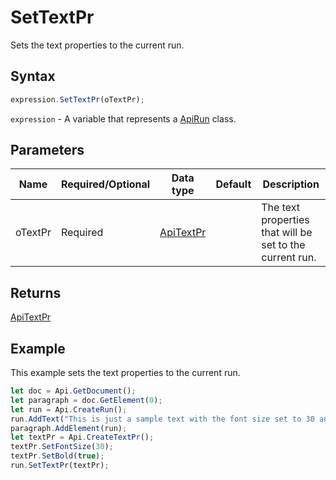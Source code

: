 # SetTextPr

Sets the text properties to the current run.

## Syntax

```javascript
expression.SetTextPr(oTextPr);
```

`expression` - A variable that represents a [ApiRun](../ApiRun.md) class.

## Parameters

| **Name** | **Required/Optional** | **Data type** | **Default** | **Description** |
| ------------- | ------------- | ------------- | ------------- | ------------- |
| oTextPr | Required | [ApiTextPr](../../ApiTextPr/ApiTextPr.md) |  | The text properties that will be set to the current run. |

## Returns

[ApiTextPr](../../ApiTextPr/ApiTextPr.md)

## Example

This example sets the text properties to the current run.

```javascript editor-
let doc = Api.GetDocument();
let paragraph = doc.GetElement(0);
let run = Api.CreateRun();
run.AddText("This is just a sample text with the font size set to 30 and the font weight set to bold.");
paragraph.AddElement(run);
let textPr = Api.CreateTextPr();
textPr.SetFontSize(30);
textPr.SetBold(true);
run.SetTextPr(textPr);
```
